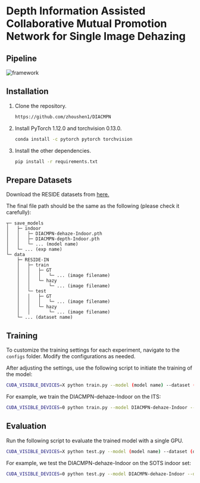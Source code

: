 # Depth Information Assisted Collaborative Mutual Promotion Network for Single Image Dehazing

## Pipeline

![framework](/figs/1.jpg)


## Installation
1. Clone the repository.
    ```bash
    https://github.com/zhoushen1/DIACMPN
    ```

2. Install PyTorch 1.12.0 and torchvision 0.13.0.
    ```bash
    conda install -c pytorch pytorch torchvision
    ```

3. Install the other dependencies.
    ```bash
    pip install -r requirements.txt
    ```
    
## Prepare Datasets
Download the RESIDE datasets from [here.](https://sites.google.com/view/reside-dehaze-datasets)

The final file path should be the same as the following (please check it carefully):
```
┬─ save_models
│   ├─ indoor
│   │   ├─ DIACMPN-dehaze-Indoor.pth
│   │   ├─ DIACMPN-depth-Indoor.pth
│   │   └─ ... (model name)
│   └─ ... (exp name)
└─ data
    ├─ RESIDE-IN
    │   ├─ train
    │   │   ├─ GT
    │   │   │   └─ ... (image filename)
    │   │   └─ hazy
    │   │       └─ ... (image filename)
    │   └─ test
    │   │   ├─ GT
    │   │   │   └─ ... (image filename)
    │   │   └─ hazy
    │   │       └─ ... (image filename)
    └─ ... (dataset name)
```

## Training

To customize the training settings for each experiment, navigate to the `configs` folder. Modify the configurations as needed.

After adjusting the settings, use the following script to initiate the training of the model:

```sh
CUDA_VISIBLE_DEVICES=X python train.py --model (model name) --dataset (dataset name) --exp (exp name)
```

For example, we train the DIACMPN-dehaze-Indoor on the ITS:

```sh
CUDA_VISIBLE_DEVICES=0 python train.py --model DIACMPN-dehaze-Indoor --dataset RESIDE-IN --exp indoor
```

## Evaluation

Run the following script to evaluate the trained model with a single GPU.


```sh
CUDA_VISIBLE_DEVICES=X python test.py --model (model name) --dataset (dataset name) --exp (exp name)
```

For example, we test the DIACMPN-dehaze-Indoor on the SOTS indoor set:

```sh
CUDA_VISIBLE_DEVICES=0 python test.py --model DIACMPN-dehaze-Indoor --dataset RESIDE-IN --exp indoor
```
